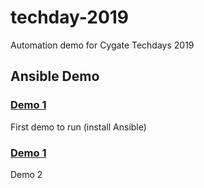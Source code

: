 # techday-2019
Automation demo for Cygate Techdays 2019

## Ansible Demo

### [Demo 1](https://github.com/tibbe78/techday-2019/blob/master/demo1)
First demo to run (install Ansible)

### [Demo 1](https://github.com/tibbe78/techday-2019/blob/master/demo2)
Demo 2
